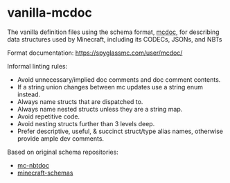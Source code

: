 # vanilla-mcdoc
The vanilla definition files using the schema format, [mcdoc](https://github.com/SpyglassMC/Spyglass/tree/main/packages/mcdoc), for describing data structures used by Minecraft, including its CODECs, JSONs, and NBTs

Format documentation: https://spyglassmc.com/user/mcdoc/

Informal linting rules:
- Avoid unnecessary/implied doc comments and doc comment contents.
- If a string union changes between mc updates use a string enum instead.
- Always name structs that are dispatched to.
- Always name nested structs unless they are a string map.
- Avoid repetitive code.
- Avoid nesting structs further than 3 levels deep.
- Prefer descriptive, useful, & succinct struct/type alias names, otherwise provide ample dev comments.

Based on original schema repositories:
- [mc-nbtdoc](https://github.com/Yurihaia/mc-nbtdoc)
- [minecraft-schemas](https://github.com/misode/minecraft-schemas)
